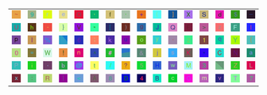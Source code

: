<table>
<tr>
<td><img src="7E.gif"></td>
<td><img src="39.gif"></td>
<td><img src="72.gif"></td>
<td><img src="65.gif"></td>
<td><img src="4F.gif"></td>
<td><img src="2C.gif"></td>
<td><img src="66.gif"></td>
<td><img src="27.gif"></td>
<td><img src="2B.gif"></td>
<td><img src="28.gif"></td>
<td><img src="5D.gif"></td>
<td><img src="58.gif"></td>
<td><img src="53.gif"></td>
<td><img src="64.gif"></td>
<td><img src="24.gif"></td>
<td><img src="5F.gif"></td>
</tr>
<tr>
<td><img src="55.gif"></td>
<td><img src="68.gif"></td>
<td><img src="2D.gif"></td>
<td><img src="7D.gif"></td>
<td><img src="56.gif"></td>
<td><img src="22.gif"></td>
<td><img src="5B.gif"></td>
<td><img src="29.gif"></td>
<td><img src="67.gif"></td>
<td><img src="4A.gif"></td>
<td><img src="51.gif"></td>
<td><img src="45.gif"></td>
<td><img src="3E.gif"></td>
<td><img src="7A.gif"></td>
<td><img src="46.gif"></td>
<td><img src="49.gif"></td>
</tr>
<tr>
<td><img src="70.gif"></td>
<td><img src="6C.gif"></td>
<td><img src="25.gif"></td>
<td><img src="gr3.gif"></td>
<td><img src="36.gif"></td>
<td><img src="3B.gif"></td>
<td><img src="6B.gif"></td>
<td><img src="75.gif"></td>
<td><img src="6F.gif"></td>
<td><img src="79.gif"></td>
<td><img src="60.gif"></td>
<td><img src="32.gif"></td>
<td><img src="31.gif"></td>
<td><img src="71.gif"></td>
<td><img src="59.gif"></td>
<td><img src="7B.gif"></td>
</tr>
<tr>
<td><img src="30.gif"></td>
<td><img src="3D.gif"></td>
<td><img src="57.gif"></td>
<td><img src="21.gif"></td>
<td><img src="6E.gif"></td>
<td><img src="5E.gif"></td>
<td><img src="23.gif"></td>
<td><img src="gr2.gif"></td>
<td><img src="26.gif"></td>
<td><img src="6A.gif"></td>
<td><img src="73.gif"></td>
<td><img src="4B.gif"></td>
<td><img src="2A.gif"></td>
<td><img src="43.gif"></td>
<td><img src="4E.gif"></td>
<td><img src="61.gif"></td>
</tr>
<tr>
<td><img src="50.gif"></td>
<td><img src="69.gif"></td>
<td><img src="2E.gif"></td>
<td><img src="62.gif"></td>
<td><img src="40.gif"></td>
<td><img src="74.gif"></td>
<td><img src="2F.gif"></td>
<td><img src="3F.gif"></td>
<td><img src="35.gif"></td>
<td><img src="48.gif"></td>
<td><img src="77.gif"></td>
<td><img src="4D.gif"></td>
<td><img src="33.gif"></td>
<td><img src="gr1.gif"></td>
<td><img src="5A.gif"></td>
<td><img src="4C.gif"></td>
</tr>
<tr>
<td><img src="78.gif"></td>
<td><img src="3A.gif"></td>
<td><img src="52.gif"></td>
<td><img src="7C.gif"></td>
<td><img src="3C.gif"></td>
<td><img src="41.gif"></td>
<td><img src="38.gif"></td>
<td><img src="44.gif"></td>
<td><img src="34.gif"></td>
<td><img src="42.gif"></td>
<td><img src="63.gif"></td>
<td><img src="47.gif"></td>
<td><img src="6D.gif"></td>
<td><img src="76.gif"></td>
<td><img src="54.gif"></td>
<td><img src="37.gif"></td>
</tr>
</table>
